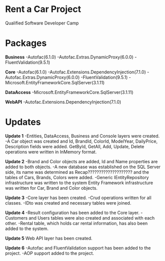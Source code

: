 # Rent a Car Project
Qualified Software Developer Camp

# Packages
<b>Business</b>
-Autofac(6.1.0)
-Autofac.Extras.DynamicProxy(6.0.0)
-FluentValidation(9.5.1)

<b>Core</b>
-Autofac(6.1.0)
-Autofac.Extensions.DependencyInjection(7.1.0)
-Autofac.Extras.DynamicProxy(6.0.0)
-FluentValidation(9.5.1)
-Microsoft.EntityFrameworkCore.SqlServer(3.1.11)

<b>DataAccess</b>
-Microsoft.EntityFrameworkCore.SqlServer(3.1.11)

<b>WebAPI</b>
-Autofac.Extensions.DependencyInjection(7.1.0)

# Updates
<b>Update 1</b>
-Entities, DataAccess, Business and Console layers were created.
-A Car object was created and Id, BrandId, ColorId, ModelYear, DailyPrice, Description fields were added.
GetById, GetAll, Add, Update, Delete operations were written in InMemory format.

<b>Update 2</b>
-Brand and Color objects are added, Id and Name properties are added to both objects.
-A new database was established on the SQL Server side, its name was determined as Recap???????????????????? and the tables of Cars, Brands, Colors were added.
-Generic IEntityRepository infrastructure was written to the system
Entity Framework infrastructure was written for Car, Brand and Color objects.

<b>Update 3</b>
-Core layer has been created.
-Crud operations written for all classes.
-IDto was created and necessary tables were joined.

<b>Update 4</b>
-Result configuration has been added to the Core layer.
-Customers and Users tables were also created and associated with each other.
-Rental table, which holds car rental information, has also been added to the system.

<b>Update 5</b>
Web API layer has been created.

<b>Update 6</b>
-Autofac and FluentValidation support has been added to the project.
-AOP support added to the project.
